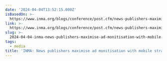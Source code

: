 ```yaml
---
date: '2024-04-04T13:52:15.000Z'
isBasedOn: >-
  https://www.inma.org/blogs/conference/post.cfm/news-publishers-maximise-ad-monitisation-with-mobile-strategies
link: >-
  https://www.inma.org/blogs/conference/post.cfm/news-publishers-maximise-ad-monitisation-with-mobile-strategies
slug: >-
  2024-04-04-inma-news-publishers-maximise-ad-monitisation-with-mobile-strategies
tags:
  - media
title: 'INMA: News publishers maximise ad monitisation with mobile strategies'
---
```


